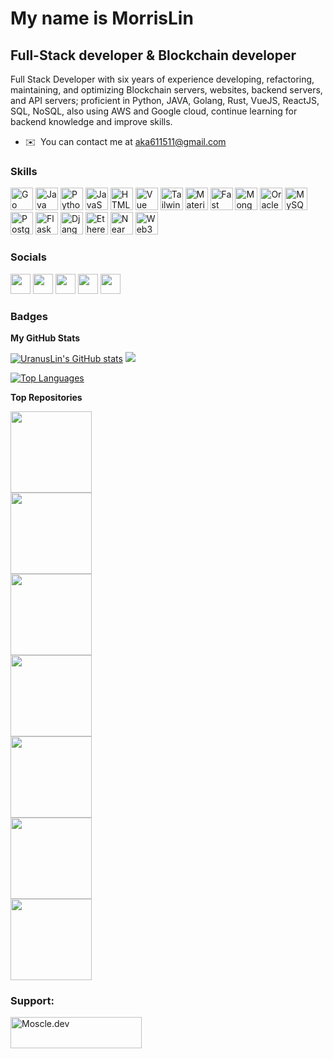 My name is MorrisLin 
==========================  
Full-Stack developer & Blockchain developer 
-------------------------------------------  
Full Stack Developer with six years of experience developing, refactoring, maintaining, and optimizing Blockchain servers, websites, backend servers, and API servers; proficient in Python, JAVA, Golang, Rust, VueJS, ReactJS, SQL, NoSQL, also using AWS and Google cloud, continue learning for backend knowledge and improve skills.  

* ✉️  You can contact me at [aka611511@gmail.com](mailto:aka611511@gmail.com)


### Skills  

<p align="left"> <a href="https://go.dev/doc/" target="_blank" rel="noreferrer"><img src="https://raw.githubusercontent.com/danielcranney/readme-generator/main/public/icons/skills/go-colored.svg" width="36" height="36" alt="Go" /></a> <a href="https://www.oracle.com/java/" target="_blank" rel="noreferrer"><img src="https://raw.githubusercontent.com/danielcranney/readme-generator/main/public/icons/skills/java-colored.svg" width="36" height="36" alt="Java" /></a> <a href="https://www.python.org/" target="_blank" rel="noreferrer"><img src="https://raw.githubusercontent.com/danielcranney/readme-generator/main/public/icons/skills/python-colored.svg" width="36" height="36" alt="Python" /></a> <a href="https://developer.mozilla.org/en-US/docs/Web/JavaScript" target="_blank" rel="noreferrer"><img src="https://raw.githubusercontent.com/danielcranney/readme-generator/main/public/icons/skills/javascript-colored.svg" width="36" height="36" alt="JavaScript" /></a> <a href="https://developer.mozilla.org/en-US/docs/Glossary/HTML5" target="_blank" rel="noreferrer"><img src="https://raw.githubusercontent.com/danielcranney/readme-generator/main/public/icons/skills/html5-colored.svg" width="36" height="36" alt="HTML5" /></a> <a href="https://vuejs.org/" target="_blank" rel="noreferrer"><img src="https://raw.githubusercontent.com/danielcranney/readme-generator/main/public/icons/skills/vuejs-colored.svg" width="36" height="36" alt="Vue" /></a> <a href="https://tailwindcss.com/" target="_blank" rel="noreferrer"><img src="https://raw.githubusercontent.com/danielcranney/readme-generator/main/public/icons/skills/tailwindcss-colored.svg" width="36" height="36" alt="TailwindCSS" /></a> <a href="https://mui.com/" target="_blank" rel="noreferrer"><img src="https://raw.githubusercontent.com/danielcranney/readme-generator/main/public/icons/skills/materialui-colored.svg" width="36" height="36" alt="Material UI" /></a> <a href="https://fastapi.tiangolo.com/" target="_blank" rel="noreferrer"><img src="https://raw.githubusercontent.com/danielcranney/readme-generator/main/public/icons/skills/fastapi-colored.svg" width="36" height="36" alt="Fast API" /></a> <a href="https://www.mongodb.com/" target="_blank" rel="noreferrer"><img src="https://raw.githubusercontent.com/danielcranney/readme-generator/main/public/icons/skills/mongodb-colored.svg" width="36" height="36" alt="MongoDB" /></a> <a href="https://www.oracle.com/uk/index.html" target="_blank" rel="noreferrer"><img src="https://raw.githubusercontent.com/danielcranney/readme-generator/main/public/icons/skills/oracle-colored.svg" width="36" height="36" alt="Oracle" /></a> <a href="https://www.mysql.com/" target="_blank" rel="noreferrer"><img src="https://raw.githubusercontent.com/danielcranney/readme-generator/main/public/icons/skills/mysql-colored.svg" width="36" height="36" alt="MySQL" /></a> <a href="https://www.postgresql.org/" target="_blank" rel="noreferrer"><img src="https://raw.githubusercontent.com/danielcranney/readme-generator/main/public/icons/skills/postgresql-colored.svg" width="36" height="36" alt="PostgreSQL" /></a> <a href="https://flask.palletsprojects.com/en/2.0.x/" target="_blank" rel="noreferrer"><img src="https://raw.githubusercontent.com/danielcranney/readme-generator/main/public/icons/skills/flask-colored.svg" width="36" height="36" alt="Flask" /></a> <a href="https://www.djangoproject.com/" target="_blank" rel="noreferrer"><img src="https://raw.githubusercontent.com/danielcranney/readme-generator/main/public/icons/skills/django-colored.svg" width="36" height="36" alt="Django" /></a> <a href="https://ethereum.org/en/" target="_blank" rel="noreferrer"><img src="https://raw.githubusercontent.com/danielcranney/readme-generator/main/public/icons/skills/ethereum-colored.svg" width="36" height="36" alt="Ethereum" /></a> <a href="https://near.academy/" target="_blank" rel="noreferrer"><img src="https://raw.githubusercontent.com/danielcranney/readme-generator/main/public/icons/skills/near-colored.svg" width="36" height="36" alt="Near" /></a> <a href="https://web3js.readthedocs.io/en/v1.7.1/#" target="_blank" rel="noreferrer"><img src="https://raw.githubusercontent.com/danielcranney/readme-generator/main/public/icons/skills/web3js-colored.svg" width="36" height="36" alt="Web3Js" /></a> </p> 

### Socials  

<p align="left"> <a href="https://www.github.com/UranusLin" target="_blank" rel="noreferrer"><img src="https://raw.githubusercontent.com/danielcranney/readme-generator/main/public/icons/socials/github.svg" width="32" height="32" /></a> <a href="https://morrislin.hashnode.dev" target="_blank" rel="noreferrer"><img src="https://raw.githubusercontent.com/danielcranney/readme-generator/main/public/icons/socials/hashnode.svg" width="32" height="32" /></a> <a href="https://www.linkedin.com/in/morris-lin-99103285" target="_blank" rel="noreferrer"><img src="https://raw.githubusercontent.com/danielcranney/readme-generator/main/public/icons/socials/linkedin.svg" width="32" height="32" /></a> <a href="http://www.medium.com/@morrislin1017" target="_blank" rel="noreferrer"><img src="https://raw.githubusercontent.com/danielcranney/readme-generator/main/public/icons/socials/medium.svg" width="32" height="32" /></a> <a href="https://www.twitter.com/MorrisL25288286" target="_blank" rel="noreferrer"><img src="https://raw.githubusercontent.com/danielcranney/readme-generator/main/public/icons/socials/twitter.svg" width="32" height="32" /></a></p>

### Badges

<b>My GitHub Stats</b>

<a href="http://www.github.com/UranusLin"><img src="https://github-readme-stats.vercel.app/api?username=UranusLin&show_icons=true&hide=&count_private=true&title_color=0891b2&text_color=ffffff&icon_color=0891b2&bg_color=1c1917&hide_border=true&show_icons=true" alt="UranusLin's GitHub stats" /></a>
<a href="http://www.github.com/UranusLin"><img src="https://github-readme-streak-stats.herokuapp.com/?user=UranusLin&stroke=ffffff&background=1c1917&ring=0891b2&fire=0891b2&currStreakNum=ffffff&currStreakLabel=0891b2&sideNums=ffffff&sideLabels=ffffff&dates=ffffff&hide_border=true" /></a>

<a href="https://github.com/UranusLin" align="left"><img src="https://github-readme-stats.vercel.app/api/top-langs/?username=UranusLin&langs_count=10&title_color=0891b2&text_color=ffffff&icon_color=0891b2&bg_color=1c1917&hide_border=true&locale=en&custom_title=Top%20%Languages" alt="Top Languages" /></a>

<b>Top Repositories</b>

<div style="display: inline-block; width: 50%; box-sizing: border-box; text-align: left;">
  <a href="https://github.com/UranusLin/beta-fullstack-assignment">
    <img style="height: 130px;" src="https://github-readme-stats.vercel.app/api/pin/?username=UranusLin&repo=beta-fullstack-assignment&title_color=0891b2&text_color=ffffff&icon_color=0891b2&bg_color=1c1917&hide_border=true&locale=en">
  </a>
  <a href="https://github.com/UranusLin/elrong_wallet_example">
    <img style="height: 130px;" src="https://github-readme-stats.vercel.app/api/pin/?username=UranusLin&repo=elrong_wallet_example&title_color=0891b2&text_color=ffffff&icon_color=0891b2&bg_color=1c1917&hide_border=true&locale=en">
  </a>
  <a href="https://github.com/UranusLin/GitReleaseNotiSlackBot">
    <img style="height: 130px;" src="https://github-readme-stats.vercel.app/api/pin/?username=UranusLin&repo=GitReleaseNotiSlackBot&title_color=0891b2&text_color=ffffff&icon_color=0891b2&bg_color=1c1917&hide_border=true&locale=en">
  </a>
  <a href="https://github.com/UranusLin/native-camp-mock-be">
    <img style="height: 130px;" src="https://github-readme-stats.vercel.app/api/pin/?username=UranusLin&repo=native-camp-mock-be&title_color=0891b2&text_color=ffffff&icon_color=0891b2&bg_color=1c1917&hide_border=true&locale=en">
  </a>
</div>
<div style="display: inline-block; width: 50% ; box-sizing: border-box; text-align: left;">
  <a href="https://github.com/UranusLin/BitginAssignment">
    <img style="height: 130px;" src="https://github-readme-stats.vercel.app/api/pin/?username=UranusLin&repo=BitginAssignment&title_color=0891b2&text_color=ffffff&icon_color=0891b2&bg_color=1c1917&hide_border=true&locale=en">
  </a>
  <a href="https://github.com/KenLaoStudio/ZeroPass">
    <img style="height: 130px;" src="https://github-readme-stats.vercel.app/api/pin/?username=KenLaoStudio&repo=ZeroPass&title_color=0891b2&text_color=ffffff&icon_color=0891b2&bg_color=1c1917&hide_border=true&locale=en">
  </a>
  <a href="https://github.com/UranusLin/kotlin-springboot-starter">
    <img style="height: 130px;" src="https://github-readme-stats.vercel.app/api/pin/?username=UranusLin&repo=kotlin-springboot-starter&title_color=0891b2&text_color=ffffff&icon_color=0891b2&bg_color=1c1917&hide_border=true&locale=en">
  </a>
</div>
  
 <h3 align="left">Support:</h3>
<p><a href="https://bmc.link/Moscle.dev"> <img align="left" src="https://cdn.buymeacoffee.com/buttons/v2/default-yellow.png" height="50" width="210" alt="Moscle.dev" /></a></p><br><br>
